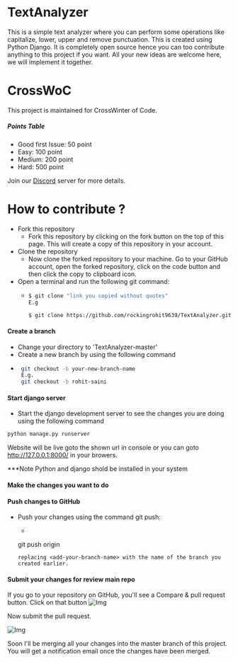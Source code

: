 # TextAnalyzer
This is a simple text analyzer where you can perform some operations like capitalize, lower, upper and remove punctuation. This is created using Python Django. It is completely open source hence you can too contribute anything to this project if you want. All your new ideas are welcome here, we will implement it together.

# CrossWoC 
This project is maintained for CrossWinter of Code.

##### Points Table
- Good first Issue: 50 point
- Easy: 100 point
- Medium: 200 point
- Hard: 500 point

Join our [Discord](https://discord.gg/GycEMxYm) server for more details.

# How to contribute ?

* Fork this repository
  - Fork this repository by clicking on the fork button on the top of this page. This will create a copy of this repository in your account.
* Clone the repository
  - Now clone the forked repository to your machine. Go to your GitHub account, open the forked repository, click on the code button and then click the copy to clipboard icon.
* Open a terminal and run the following git command:
  - ```sh
    $ git clone "link you copied without quotes"
    E.g

    $ git clone https://github.com/rockingrohit9639/TextAnalyzer.git

    ```
 #### Create a branch
 * Change your directory to 'TextAnalyzer-master'
 * Create a new branch by using the following command
 - ```sh
    git checkout -b your-new-branch-name
    E.g.
    git checkout -b rohit-saini
    ```
#### Start django server
* Start the django development server to see the changes you are doing using the following command 
```sh
python manage.py runserver
```
Website will be live goto the shown url in console or you can goto http://127.0.0.1:8000/ in your browers.

***Note Python and django shold be installed in your system

#### Make the changes you want to do

#### Push changes to GitHub
* Push your changes using the command git push:
  - ```ssh 
  git push origin <add-your-branch-name>
  ```
  replacing <add-your-branch-name> with the name of the branch you created earlier.
  
#### Submit your changes for review main repo
If you go to your repository on GitHub, you'll see a Compare & pull request button. Click on that button
![Img](https://camo.githubusercontent.com/ca3b1cefece5f3b9b3435020e6a357ca024cda5bd2b1e140a15170fcd1ec5381/68747470733a2f2f6669727374636f6e747269627574696f6e732e6769746875622e696f2f6173736574732f526561646d652f636f6d706172652d616e642d70756c6c2e706e67)

Now submit the pull request.

![Img](https://camo.githubusercontent.com/71401ba5551a64aeac3838825a52ce7a7597cd8b54a0d7200d9454e2cbfbb13f/68747470733a2f2f6669727374636f6e747269627574696f6e732e6769746875622e696f2f6173736574732f526561646d652f7375626d69742d70756c6c2d726571756573742e706e67)

Soon I'll be merging all your changes into the master branch of this project. You will get a notification email once the changes have been merged.
